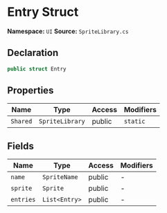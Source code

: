 # Entry Struct

**Namespace:** `UI`
**Source:** `SpriteLibrary.cs`

## Declaration

```csharp
public struct Entry
```

## Properties

| Name | Type | Access | Modifiers |
|------|------|--------|-----------|
| `Shared` | `SpriteLibrary` | public | `static` |

## Fields

| Name | Type | Access | Modifiers |
|------|------|--------|-----------|
| `name` | `SpriteName` | public | - |
| `sprite` | `Sprite` | public | - |
| `entries` | `List<Entry>` | public | - |


